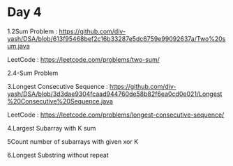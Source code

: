 # Day 4

1.2Sum Problem : https://github.com/div-yash/DSA/blob/613f95468bef2c16b33287e5dc6759e99092637a/Two%20sum.java

LeetCode : https://leetcode.com/problems/two-sum/

2.4-Sum Problem

3.Longest Consecutive Sequence : https://github.com/div-yash/DSA/blob/3d3dae9304fcaad944760de58b82f6ea0cd0e021/Longest%20Consecutive%20Sequence.java

LeetCode : https://leetcode.com/problems/longest-consecutive-sequence/

4.Largest Subarray with K sum

5Count number of subarrays with given xor K

6.Longest Substring without repeat
